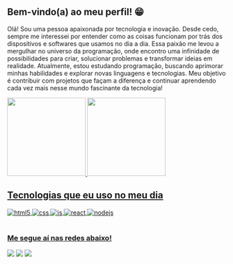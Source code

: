 ## Bem-vindo(a) ao meu perfil! 😁
Olá! Sou uma pessoa apaixonada por tecnologia e inovação. Desde cedo, sempre me interessei por entender como as coisas funcionam por trás dos dispositivos e softwares que usamos no dia a dia. Essa paixão me levou a mergulhar no universo da programação, onde encontro uma infinidade de possibilidades para criar, solucionar problemas e transformar ideias em realidade. Atualmente, estou estudando programação, buscando aprimorar minhas habilidades e explorar novas linguagens e tecnologias. Meu objetivo é contribuir com projetos que façam a diferença e continuar aprendendo cada vez mais nesse mundo fascinante da tecnologia!

 <div>
   <a href="https://github.com/jose-mneto">
   <img height="180em" src="https://github-readme-stats.vercel.app/api?username=jose-mneto&show_icons=true&theme=tokyonight&include_all_commits=true&count_private=true"/>
   <img height="180em" src="https://github-readme-stats.vercel.app/api/top-langs/?username=jose-mneto&layout=compact&langs_count=6&theme=tokyonight"/>
</div>
    
## Tecnologias que eu uso no meu dia

<div style="display: inline_block">
  <img align="center" alt="html5" src="https://img.shields.io/badge/HTML5-E34F26?style=for-the-badge&logo=html5&logoColor=white" />
  <img align="center" alt="css" src="https://img.shields.io/badge/CSS3-1572B6?style=for-the-badge&logo=css3&logoColor=white" />
  <img align="center" alt="js" src="https://img.shields.io/badge/JavaScript-F7DF1E?style=for-the-badge&logo=javascript&logoColor=black" />
  <img align="center" alt="react" src="https://img.shields.io/badge/React-20232A?style=for-the-badge&logo=react&logoColor=61DAFB" />
  <img align="center" alt="nodejs" src="https://img.shields.io/badge/Node.js-43853D?style=for-the-badge&logo=node.js&logoColor=white" />
</div><br/>
 
### Me segue aí nas redes abaixo!
 
<div> 
  <a href="https://www.facebook.com/?locale=pt_BR" target="_blank"><img src="https://img.shields.io/badge/Facebook-FF0000?style=for-the-badge&logo=facebook&logoColor=white" target="_blank"></a>
  <a href="https://www.instagram.com/nettoxfication/" target="_blank"><img src="https://img.shields.io/badge/-Instagram-%23E4405F?style=for-the-badge&logo=instagram&logoColor=white" target="_blank"></a>
  <a href="https://www.linkedin.com/in/jos%C3%A9-neto-06b338272/" target="_blank"><img src="https://img.shields.io/badge/-LinkedIn-%230077B5?style=for-the-badge&logo=linkedin&logoColor=white" target="_blank"></a>
</div>
